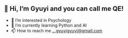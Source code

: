## 👋 Hi, I’m Gyuyi and you can call me QE! 
- 👀 I’m interested in Psychology
- 🌱 I’m currently learning Python and AI 
- 📫 How to reach me ...gyuyigyuyi@gmail.com

<!---
qe1995/qe1995 is a ✨ special ✨ repository because its `README.md` (this file) appears on your GitHub profile.
You can click the Preview link to take a look at your changes.
--->
